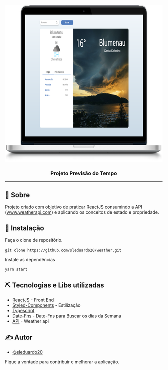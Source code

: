 <p align="center">
  <a href="" rel="noopener">
 <img width=1200px height=500px src="https://github.com/sleduardo20/weather/blob/master/src/assets/img/03.png" alt="Project logo"></a>
</p>

<h3 align="center">Projeto Previsão do Tempo</h3>


---




## 🧐 Sobre <a name = "about"></a>

Projeto criado com objetivo de praticar ReactJS consumindo a API (www.weatherapi.com)  e aplicando os conceitos de estado e propriedade.

## 🏁 Instalação <a name = "getting_started"></a>

Faça o clone de repositório.

```
git clone https://github.com/sleduardo20/weather.git
```

Instale as dependências
```
yarn start
```

## ⛏️ Tecnologias e Libs utilizadas <a name = "built_using"></a>

- [ReactJS](https://reactjs.org/docs/getting-started.html) - Front End
- [Styled-Components](https://styled-components.com/docs) - Estilização
- [Typescript](https://www.typescriptlang.org/docs)
- [Date-Fns](https://date-fns.org/docs/Getting-Started) - Date-Fns para Buscar os dias da Semana
- [API](https://www.weatherapi.com/docs/) - Weather api

## ✍️ Autor <a name = "authors"></a>

- [@sleduardo20](https://github.com/sleduardo20)

Fique a vontade para contribuir e melhorar a aplicação.
